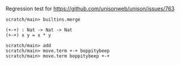Regression test for https://github.com/unisonweb/unison/issues/763

``` ucm :hide
scratch/main> builtins.merge
```

``` unison
(+-+) : Nat -> Nat -> Nat
(+-+) x y = x * y
```

``` ucm
scratch/main> add
scratch/main> move.term +-+ boppitybeep
scratch/main> move.term boppitybeep +-+
```
